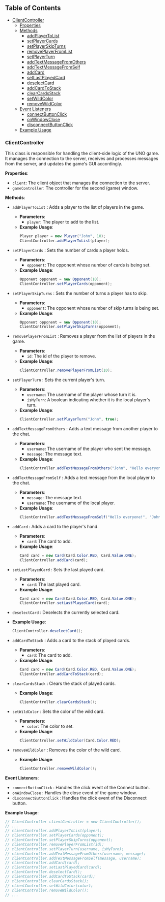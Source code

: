 ## Table of Contents

- [ClientController](#clientcontroller)
  - [Properties](#properties)
  - [Methods](#methods)
    - [addPlayerToList](#addPlayerToList)
    - [setPlayerCards](#setPlayerCards)
    - [setPlayerSkipTurns](#setPlayerSkipTurns)
    - [removePlayerFromList](#removePlayerFromList)
    - [setPlayerTurn](#setPlayerTurn)
    - [addTextMessageFromOthers](#addTextMessageFromOthers)
    - [addTextMessageFromSelf](#addTextMessageFromSelf)
    - [addCard](#addCard)
    - [setLastPlayedCard](#setLastPlayedCard)
    - [deselectCard](#deselectCard)
    - [addCardToStack](#addCardToStack)
    - [clearCardsStack](#clearCardsStack)
    - [setWildColor](#setWildColor)
    - [removeWildColor](#removeWildColor)
  - [Event Listeners](#event-listeners)
    - [connectButtonClick](#connectButtonClick)
    - [onWindowClose](#onWindowClose)
    - [disconnectButtonClick](#disconnectButtonClick)
  - [Example Usage](#example-usage)

### ClientController <a name="clientcontroller"></a>

This class is responsible for handling the client-side logic of the UNO game. It manages the connection to the server, receives and processes messages from the server, and updates the game's GUI accordingly.

**Properties**:

- `client`: The client object that manages the connection to the server.
- `gameController`: The controller for the second (game) window.

**Methods**:

- `addPlayerToList` <a name="addPlayerToList"></a>: Adds a player to the list of players in the game.
  - **Parameters**:
    - `player`: The player to add to the list.
  - **Example Usage**:
    ```java
    Player player = new Player("John", 10);
    ClientController.addPlayerToList(player);
    ```

- `setPlayerCards` <a name="setPlayerCards"></a>: Sets the number of cards a player holds.
  - **Parameters**:
    - `opponent`: The opponent whose number of cards is being set.
  - **Example Usage**:
    ```java
    Opponent opponent = new Opponent(10);
    ClientController.setPlayerCards(opponent);
    ```

- `setPlayerSkipTurns` <a name="setPlayerSkipTurns"></a>: Sets the number of turns a player has to skip.
  - **Parameters**:
    - `opponent`: The opponent whose number of skip turns is being set.
  - **Example Usage**:
    ```java
    Opponent opponent = new Opponent(10);
    ClientController.setPlayerSkipTurns(opponent);
    ```

- `removePlayerFromList` <a name="removePlayerFromList"></a>: Removes a player from the list of players in the game.
  - **Parameters**:
    - `id`: The id of the player to remove.
  - **Example Usage**:
    ```java
    ClientController.removePlayerFromList(10);
    ```

- `setPlayerTurn` <a name="setPlayerTurn"></a>: Sets the current player's turn.
  - **Parameters**:
    - `username`: The username of the player whose turn it is.
    - `isMyTurn`: A boolean indicating whether it is the local player's turn.
  - **Example Usage**:
    ```java
    ClientController.setPlayerTurn("John", true);
    ```

- `addTextMessageFromOthers` <a name="addTextMessageFromOthers"></a>: Adds a text message from another player to the chat.
  - **Parameters**:
    - `username`: The username of the player who sent the message.
    - `message`: The message text.
  - **Example Usage**:
    ```java
    ClientController.addTextMessageFromOthers("John", "Hello everyone!");
    ```

- `addTextMessageFromSelf` <a name="addTextMessageFromSelf"></a>: Adds a text message from the local player to the chat.
  - **Parameters**:
    - `message`: The message text.
    - `username`: The username of the local player.
  - **Example Usage**:
    ```java
    ClientController.addTextMessageFromSelf("Hello everyone!", "John");
    ```

- `addCard` <a name="addCard"></a>: Adds a card to the player's hand.
  - **Parameters**:
    - `card`: The card to add.
  - **Example Usage**:
    ```java
    Card card = new Card(Card.Color.RED, Card.Value.ONE);
    ClientController.addCard(card);
    ```

- `setLastPlayedCard` <a name="setLastPlayedCard"></a>: Sets the last played card.
  - **Parameters**:
    - `card`: The last played card.
  - **Example Usage**:
    ```java
    Card card = new Card(Card.Color.RED, Card.Value.ONE);
    ClientController.setLastPlayedCard(card);
    ```

- `deselectCard` <a name="deselectCard"></a>: Deselects the currently selected card.
- **Example Usage**:
  ```java
  ClientController.deselectCard();
  ```

- `addCardToStack` <a name="addCardToStack"></a>: Adds a card to the stack of played cards.
  - **Parameters**:
    - `card`: The card to add.
  - **Example Usage**:
    ```java
    Card card = new Card(Card.Color.RED, Card.Value.ONE);
    ClientController.addCardToStack(card);
    ```

- `clearCardsStack` <a name="clearCardsStack"></a>: Clears the stack of played cards.
  - **Example Usage**:
    ```java
    ClientController.clearCardsStack();
    ```

- `setWildColor` <a name="setWildColor"></a>: Sets the color of the wild card.
  - **Parameters**:
    - `color`: The color to set.
  - **Example Usage**:
    ```java
    ClientController.setWildColor(Card.Color.RED);
    ```

- `removeWildColor` <a name="removeWildColor"></a>: Removes the color of the wild card.
  - **Example Usage**:
    ```java
    ClientController.removeWildColor();
    ```

**Event Listeners**:

- `connectButtonClick` <a name="connectButtonClick"></a>: Handles the click event of the Connect button.
- `onWindowClose` <a name="onWindowClose"></a>: Handles the close event of the game window.
- `disconnectButtonClick` <a name="disconnectButtonClick"></a>: Handles the click event of the Disconnect button.

**Example Usage**:

```java
// ClientController clientController = new ClientController();
// ...
// clientController.addPlayerToList(player);
// clientController.setPlayerCards(opponent);
// clientController.setPlayerSkipTurns(opponent);
// clientController.removePlayerFromList(id);
// clientController.setPlayerTurn(username, isMyTurn);
// clientController.addTextMessageFromOthers(username, message);
// clientController.addTextMessageFromSelf(message, username);
// clientController.addCard(card);
// clientController.setLastPlayedCard(card);
// clientController.deselectCard();
// clientController.addCardToStack(card);
// clientController.clearCardsStack();
// clientController.setWildColor(color);
// clientController.removeWildColor();
// ...
```